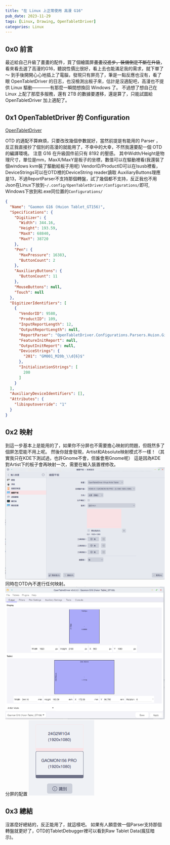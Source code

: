 ```yaml
---
title: "在 Linux 上正常使用 高漫 G16"
pub_date: 2023-11-29
tags: [Linux, Drawing, OpenTabletDriver]
categories: Linux
---
```


## 0x0 前言

最近給自己升級了畫畫的配件，買了個繪圖屏<del>畫畫沒進步，裝備倒是不斷在升級</del>，看來看去選了高漫的G16，聽說性價比很好，看上去也能滿足我的需求，就下單了～
到手後開開心心地插上了電腦，發現只有屏亮了，筆是一點反應也沒有，看了眼 OpenTabletDriver 的日志，也沒檢測出板子來，估計是沒適配吧，高漫也不提供 Linux 驅動————有那麼一瞬間想換回 Windows 了。
不過想了想自己在 Linux 上配了那麼多服務，還有 2TB 的數據要遷移，還是算了，只能試圖給 OpenTabletDriver 加上適配了。

## 0x1 OpenTabletDriver 的 Configuration

[OpenTabletDriver](https://github.com/OpenTabletDriver/OpenTabletDriver)

OTD 的適配不算麻煩，只要改改幾個參數就好，當然前提是有能用的 Parser ，反正我直接抄了個別的高漫的就能用了，不幸中的大幸，不然我還要配一個 OTD 的編譯環境。
注意 G16 在升級固件前只有 8192 的壓感。
其中Width/Height是物理尺寸，單位是mm，MaxX/MaxY是板子的坐標，數值可以在驅動裡看(我還裝了個windows kvm裝了驅動給板子用呢)
VendorID/ProductID可以在lsusb裡看，DeviceStrings可以在OTD裡的DeviceString reader讀取
AuxiliaryButtons理應是13，不過ReportParser不支持那個轉盤，試了幾個都不支持，反正我也不用
Json在Linux下放到`~/.config/OpenTabletDriver/Configurations/`即可, Windows下放到和.exe同位置的`Configurations/`

```json
{
  "Name": "Gaomon G16 (Huion Tablet_GT156)",
  "Specifications": {
    "Digitizer": {
      "Width": 344.16,
      "Height": 193.59,
      "MaxX": 68840,
      "MaxY": 38720
    },
    "Pen": {
      "MaxPressure": 16383,
      "ButtonCount": 2
    },
    "AuxiliaryButtons": {
      "ButtonCount": 11
    },
    "MouseButtons": null,
    "Touch": null
  },
  "DigitizerIdentifiers": [
    {
      "VendorID": 9580,
      "ProductID": 109,
      "InputReportLength": 12,
      "OutputReportLength": null,
      "ReportParser": "OpenTabletDriver.Configurations.Parsers.Huion.GianoReportParser",
      "FeatureInitReport": null,
      "OutputInitReport": null,
      "DeviceStrings": {
        "201": "GM001_M20b_\\d{6}$"
      },
      "InitializationStrings": [
        200
      ]
    }
  ],
  "AuxiliaryDeviceIdentifiers": [],
  "Attributes": {
    "libinputoverride": "1"
  }
}
```

## 0x2 映射

到這一步基本上是能用的了，如果你不分屏也不需要擔心映射的問題，但既然多了個屏怎麼能不用上呢。
然後你就會發現，Artist和Absolute映射模式不一樣！（其實我只在KDE下測試過，也許Gnome不會，但誰會用Gnome呢）
這是因為KDE對Artist下的板子會再映射一次，需要在輸入裝置裡修改。
![2023-11-29.1701243761.png](2023-11-29.1701243761.png)
同時在OTD內不進行任何映射。
![](image.png)
分屏的配置
![](image2.png)

## 0x3 總結

沒甚麼好總結的，反正能用了，就這樣吧。
如果有人願意做一個Parser支持那個轉盤就更好了，OTD的TabletDebugger裡可以看到Raw Tablet Data(瘋狂暗示)。
